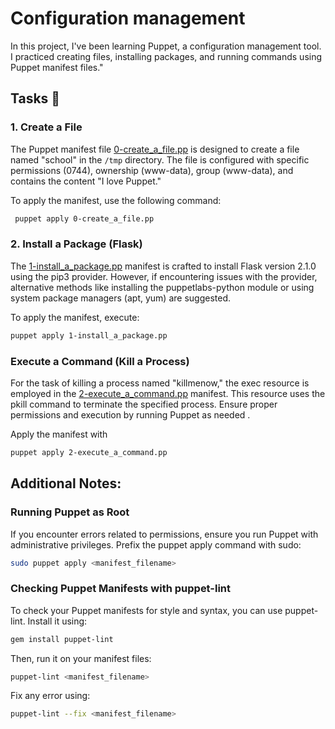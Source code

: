 # Configuration management

In this project, I've been learning Puppet, a configuration management tool. I practiced creating files, installing packages, and running commands using Puppet manifest files."

## Tasks 📃

### 1. Create a File
The Puppet manifest file [0-create_a_file.pp](https://github.com/TechieGold/alx-system_engineering-devops/blob/master/0x0A-configuration_management/0-create_a_file.pp) is designed to create a file named "school" in the `/tmp` directory. The file is configured with specific permissions (0744), ownership (www-data), group (www-data), and contains the content "I love Puppet."

To apply the manifest, use the following command:
```bash
 puppet apply 0-create_a_file.pp
```

### 2. Install a Package (Flask)
The [1-install_a_package.pp](https://github.com/TechieGold/alx-system_engineering-devops/blob/master/0x0A-configuration_management/1-install_a_package.pp) manifest is crafted to install Flask version 2.1.0 using the pip3 provider. However, if encountering issues with the provider, alternative methods like installing the puppetlabs-python module or using system package managers (apt, yum) are suggested.

To apply the manifest, execute:

```bash
puppet apply 1-install_a_package.pp
```

### Execute a Command (Kill a Process)

For the task of killing a process named "killmenow," the exec resource is employed in the [2-execute_a_command.pp](https://github.com/TechieGold/alx-system_engineering-devops/blob/master/0x0A-configuration_management/2-execute_a_command.pp) manifest. This resource uses the pkill command to terminate the specified process. Ensure proper permissions and execution by running Puppet as needed .

Apply the manifest with

```bash
puppet apply 2-execute_a_command.pp
```
## Additional Notes:

### Running Puppet as Root
If you encounter errors related to permissions, ensure you run Puppet with administrative privileges. Prefix the puppet apply command with sudo:

```bash
sudo puppet apply <manifest_filename>
```
### Checking Puppet Manifests with puppet-lint
To check your Puppet manifests for style and syntax, you can use puppet-lint. Install it using:
```bash
gem install puppet-lint
```
Then, run it on your manifest files:

```bash
puppet-lint <manifest_filename>
```
Fix any error using:
```bash
puppet-lint --fix <manifest_filename>
```